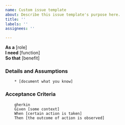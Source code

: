 ```yaml
---
name: Custom issue template
about: Describe this issue template's purpose here.
title: ''
labels: ''
assignees: ''

---
```


**As a** [role]  
**I need** [function]  
**So that** [benefit]  

### Details and Assumptions 
        * [document what you know]      

### Acceptance Criteria     
        gherkin 
        Given [some context] 
        When [certain action is taken] 
        Then [the outcome of action is observed]
